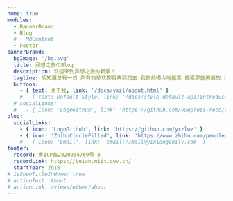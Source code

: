 ```yaml
---
home: true
modules:
  - BannerBrand
  - Blog
  # - MdContent
  - Footer
bannerBrand:
  bgImage: '/bg.svg'
  title: 异想之旅のBlog
  description: 欢迎来到异想之旅的新家！
  tagline: 明知道总有一日 所有的悲欢都将离我而去 我依然竭力地搜索 搜索那些美丽的 值得为她活一次的记忆 - 「席慕容」
  buttons:
    - { text: 关于我, link: '/docs/yxzl/about.html' }
    # - { text: Default Style, link: '/docs/style-default-api/introduce', type: 'plain' }
  # socialLinks:
  #   - { icon: 'LogoGithub', link: 'https://github.com/vuepress-reco/vuepress-theme-reco' }
blog:
  socialLinks:
    - { icon: 'LogoGithub', link: 'https://github.com/yxzlwz' }
    - { icon: 'ZhihuCircleFilled', link: 'https://www.zhihu.com/people/yxzlwz' }
    # - { icon: 'Email', link: 'email://mail@yixiangzhilv.com' }
footer:
  record: 鲁ICP备2020034769号-3
  recordLink: https://beian.miit.gov.cn/
  startYear: 2018
# isShowTitleInHome: true
# actionText: About
# actionLink: /views/other/about
---
```

